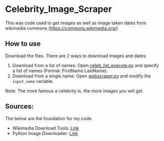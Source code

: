 # Celebrity_Image_Scraper
This was code used to get images as well as image taken dates from wikimedia commons (https://commons.wikimedia.org/)

## How to use
Download the files. There are 2 ways to download images and dates:

1. Download from a list of names: Open [celeb_list_execute.py](../main/celeb_list_execute.py) and specify a list of names (Format: FirstName LastName).
2. Download from a single name: Open [webscraper.py](../main/webscraper.py) and modify the `input_name` variable.

Note: The more famous a celebrity is, the more images you will get.

## Sources:

The below are the foundation for my code.

- Wikimedia Download Tools: [Link](https://commons.wikimedia.org/wiki/Commons:Download_tools)
- Python Image Downloader: [Link](https://colab.research.google.com/drive/12jGo_tm2bAD7NRiqxvF-XfKfEWgKIx4X#scrollTo=sDL9EihTwBaC&uniqifier=1)

